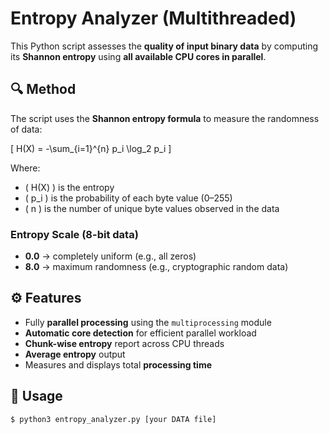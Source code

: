 # Entropy Analyzer (Multithreaded)

This Python script assesses the **quality of input binary data** by computing its **Shannon entropy** using **all available CPU cores in parallel**.

## 🔍 Method

The script uses the **Shannon entropy formula** to measure the randomness of data:

\[
H(X) = -\sum_{i=1}^{n} p_i \log_2 p_i
\]

Where:
- \( H(X) \) is the entropy
- \( p_i \) is the probability of each byte value (0–255)
- \( n \) is the number of unique byte values observed in the data

### Entropy Scale (8-bit data)

- **0.0** → completely uniform (e.g., all zeros)
- **8.0** → maximum randomness (e.g., cryptographic random data)

## ⚙️ Features

- Fully **parallel processing** using the `multiprocessing` module
- **Automatic core detection** for efficient parallel workload
- **Chunk-wise entropy** report across CPU threads
- **Average entropy** output
- Measures and displays total **processing time**

## 🚀 Usage

```bash
$ python3 entropy_analyzer.py [your DATA file]
